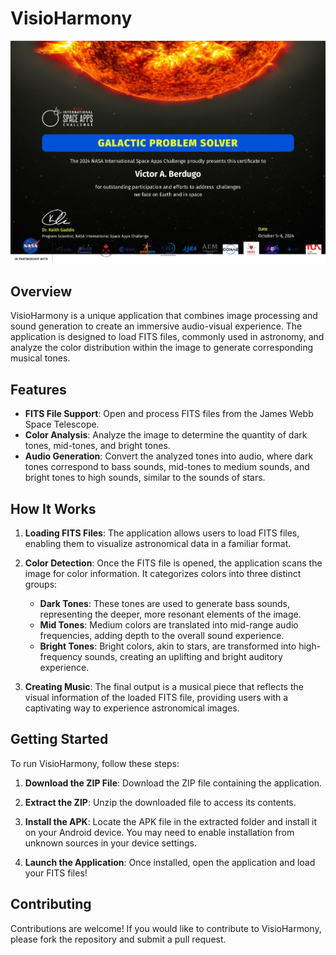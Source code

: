 # VisioHarmony

![Galactic Problem Solver](GalacticProblemSolver.jpg)

## Overview

VisioHarmony is a unique application that combines image processing and sound generation to create an immersive audio-visual experience. The application is designed to load FITS files, commonly used in astronomy, and analyze the color distribution within the image to generate corresponding musical tones.

## Features

- **FITS File Support**: Open and process FITS files from the James Webb Space Telescope.
- **Color Analysis**: Analyze the image to determine the quantity of dark tones, mid-tones, and bright tones.
- **Audio Generation**: Convert the analyzed tones into audio, where dark tones correspond to bass sounds, mid-tones to medium sounds, and bright tones to high sounds, similar to the sounds of stars.

## How It Works

1. **Loading FITS Files**: The application allows users to load FITS files, enabling them to visualize astronomical data in a familiar format.
  
2. **Color Detection**: Once the FITS file is opened, the application scans the image for color information. It categorizes colors into three distinct groups:
   - **Dark Tones**: These tones are used to generate bass sounds, representing the deeper, more resonant elements of the image.
   - **Mid Tones**: Medium colors are translated into mid-range audio frequencies, adding depth to the overall sound experience.
   - **Bright Tones**: Bright colors, akin to stars, are transformed into high-frequency sounds, creating an uplifting and bright auditory experience.

3. **Creating Music**: The final output is a musical piece that reflects the visual information of the loaded FITS file, providing users with a captivating way to experience astronomical images.

## Getting Started

To run VisioHarmony, follow these steps:

1. **Download the ZIP File**: Download the ZIP file containing the application.

2. **Extract the ZIP**: Unzip the downloaded file to access its contents.

3. **Install the APK**: Locate the APK file in the extracted folder and install it on your Android device. You may need to enable installation from unknown sources in your device settings.

4. **Launch the Application**: Once installed, open the application and load your FITS files!

## Contributing

Contributions are welcome! If you would like to contribute to VisioHarmony, please fork the repository and submit a pull request.

